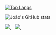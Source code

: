 [![Top Langs](https://github-readme-stats.vercel.app/api/top-langs/?username=jooj07)](https://github.com/jooj07/github-readme-stats)

![João's GitHub stats](https://github-readme-stats.vercel.app/api?username=jooj07&show_icons=true&theme=radical)

<a href="https://www.linkedin.com/in/joão-vitor-hermenegildo-bastos-496269150/">
    <img src="https://img.shields.io/badge/linkedin-%230077B5.svg?&style=for-the-badge&logo=linkedin&logoColor=white" />
  </a>&nbsp;&nbsp; 
  <a href="https://api.whatsapp.com/send?phone=5569992638536">
    <img src="https://img.shields.io/badge/WhatsApp-25D366?style=for-the-badge&logo=whatsapp&logoColor=white" />
  </a>&nbsp;&nbsp;
